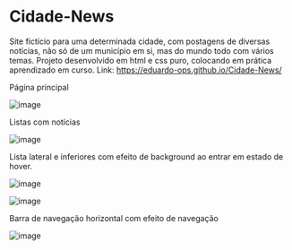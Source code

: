 # Cidade-News
Site fictício para uma determinada cidade, com postagens de diversas notícias, não só de um município em si, mas do mundo todo com vários temas. Projeto desenvolvido em html e css puro, colocando em prática aprendizado em curso.
Link: https://eduardo-ops.github.io/Cidade-News/

Página principal

![image](https://user-images.githubusercontent.com/54048170/126206419-37707234-83e8-490d-ae22-d515a9ef95b9.png)

Listas com notícias

![image](https://user-images.githubusercontent.com/54048170/126206836-4411cf28-fbf3-49d8-88f5-4fde35789229.png)

Lista lateral e inferiores com efeito de background ao entrar em estado de hover.

![image](https://user-images.githubusercontent.com/54048170/126206559-78465969-a7ed-49fa-8c7e-d208e83733e6.png)

![image](https://user-images.githubusercontent.com/54048170/126206615-fe58843c-451f-4a2f-8e20-643d95712a9a.png)

Barra de navegação horizontal com efeito de navegação

![image](https://user-images.githubusercontent.com/54048170/126206659-9f1ada6d-b481-493c-8605-dfa6267ba45b.png)

